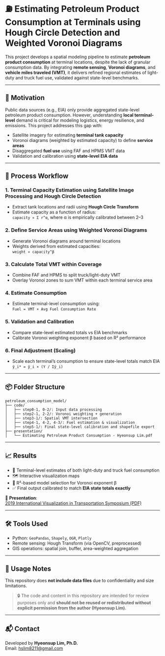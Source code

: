# ⛽ Estimating Petroleum Product Consumption at Terminals using Hough Circle Detection and Weighted Voronoi Diagrams

This project develops a spatial modeling pipeline to estimate **petroleum product consumption** at terminal locations, despite the lack of granular consumption data. By integrating **remote sensing**, **Voronoi diagrams**, and **vehicle miles traveled (VMT)**, it delivers refined regional estimates of light-duty and truck fuel use, validated against state-level benchmarks.

---

## 🧠 Motivation

Public data sources (e.g., EIA) only provide aggregated state-level petroleum product consumption. However, understanding **local terminal-level** demand is critical for modeling logistics, energy resilience, and emissions. This project addresses this gap with:

- Satellite imagery for estimating **terminal tank capacity**
- Voronoi diagrams (weighted by estimated capacity) to define **service areas**
- Disaggregated **fuel use** using FAF and HPMS VMT data
- Validation and calibration using **state-level EIA data**

---

## 🧩 Process Workflow

### 1. Terminal Capacity Estimation using Satellite Image Processing and Hough Circle Detection 
- Extract tank locations and radii using **Hough Circle Transform**
- Estimate capacity as a function of radius:  
  `capacity ∝ Σ r^α`, where α is empirically calibrated between 2–3

### 2. Define Service Areas using Weighted Voronoi Diagrams
- Generate Voronoi diagrams around terminal locations
- Weights derived from estimated capacities:  
  `weight ∝ capacity^β`

### 3. Calculate Total VMT within Coverage
- Combine FAF and HPMS to split truck/light-duty VMT
- Overlay Voronoi zones to sum VMT within each terminal service area

### 4. Estimate Consumption
- Estimate terminal-level consumption using:  
  `Fuel = VMT × Avg Fuel Consumption Rate`

### 5. Validation and Calibration
- Compare state-level estimated totals vs EIA benchmarks
- Calibrate Voronoi weighting exponent β based on R² performance

### 6. Final Adjustment (Scaling)
- Scale each terminal’s consumption to ensure state-level totals match EIA  
  `ŷ_i* = ŷ_i × (Y / Σŷ_i)`

---

## 📦 Folder Structure

```
petroleum_consumption_model/
├── code/
│   ├── step0-1, 0-2/: Input data processing
│   ├── step2-1, 2-2/: Voronoi weighting + generation
│   ├── step3-1/: Spatial VMT intersection
│   ├── step4-1, 4-2, 4-3/: Fuel estimation & visualization
│   ├── step5-1/: Final state-level calibration and shapefile export
├── presentation/
│   └── Estimating Petroleum Product Consumption - Hyeonsup Lim.pdf
```

---

## 📈 Results

- 📍 Terminal-level estimates of both light-duty and truck fuel consumption
- 🗺️ Interactive visualization maps
- 🧪 R²-based model selection for Voronoi exponent β
- ✅ Final output calibrated to match **EIA state totals exactly**

📄 **Presentation**:  
[2019 International Visualization in Transportation Symposium (PDF)](presentation/Estimating_Petroleum_Product_Consumption.pdf)

---

## 🛠 Tools Used

- Python: `GeoPandas`, `Shapely`, `OGR`, `Plotly`
- Remote sensing: Hough Transform (via OpenCV, preprocessed)
- GIS operations: spatial join, buffer, area-weighted aggregation

---

## 🚀 Usage Notes

This repository does **not include data files** due to confidentiality and size limitations.

> 🔒 The code and content in this repository are intended for review purposes only and **should not be reused or redistributed without explicit permission from the author (Hyeonsup Lim).**

---

## 📬 Contact

Developed by **Hyeonsup Lim, Ph.D.**  
Email: hslim8211@gmail.com  
